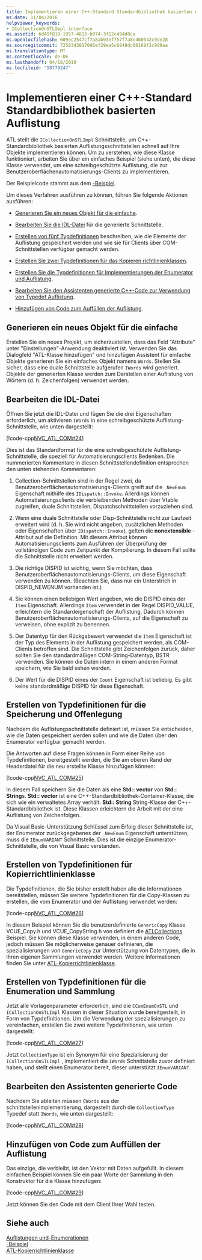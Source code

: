 ```yaml
---
title: Implementieren einer C++-Standard Standardbibliothek basierten Auflistung
ms.date: 11/04/2016
helpviewer_keywords:
- ICollectionOnSTLImpl interface
ms.assetid: 6d49f819-1957-4813-b074-3f12c494d8ca
ms.openlocfilehash: 609ec2547cf7a8ab93ef757f7a8e460542c9de28
ms.sourcegitcommit: 72583d30170d6ef29ea5c6848dc00169f2c909aa
ms.translationtype: MT
ms.contentlocale: de-DE
ms.lasthandoff: 04/18/2019
ms.locfileid: "58779247"
---
```

# <a name="implementing-a-c-standard-library-based-collection"></a>Implementieren einer C++-Standard Standardbibliothek basierten Auflistung

ATL stellt die `ICollectionOnSTLImpl` Schnittstelle, um C++-Standardbibliothek basierten Auflistungsschnittstellen schnell auf Ihre Objekte implementieren können. Um zu verstehen, wie diese Klasse funktioniert, arbeiten Sie über ein einfaches Beispiel (siehe unten), die diese Klasse verwendet, um eine schreibgeschützte Auflistung, die zur Benutzeroberflächenautomatisierungs-Clients zu implementieren.

Der Beispielcode stammt aus dem [-Beispiel](../overview/visual-cpp-samples.md).

Um dieses Verfahren ausführen zu können, führen Sie folgende Aktionen ausführen:

- [Generieren Sie ein neues Objekt für die einfache](#vccongenerating_an_object).

- [Bearbeiten Sie die IDL-Datei](#vcconedit_the_idl) für die generierte Schnittstelle.

- [Erstellen von fünf Typdefinitionen](#vcconstorage_and_exposure_typedefs) beschreiben, wie die Elemente der Auflistung gespeichert werden und wie sie für Clients über COM-Schnittstellen verfügbar gemacht werden.

- [Erstellen Sie zwei Typdefinitionen für das Kopieren richtlinienklassen](#vcconcopy_classes).

- [Erstellen Sie die Typdefinitionen für Implementierungen der Enumerator und Auflistung](#vcconenumeration_and_collection).

- [Bearbeiten Sie den Assistenten generierte C++-Code zur Verwendung von Typedef Auflistung](#vcconedit_the_generated_code).

- [Hinzufügen von Code zum Auffüllen der Auflistung](#vcconpopulate_the_collection).

##  <a name="vccongenerating_an_object"></a> Generieren ein neues Objekt für die einfache

Erstellen Sie ein neues Projekt, um sicherzustellen, dass das Feld "Attribute" unter "Einstellungen"-Anwendung deaktiviert ist. Verwenden Sie das Dialogfeld "ATL-Klasse hinzufügen" und hinzufügen Assistent für einfache Objekte generieren Sie ein einfaches Objekt namens `Words`. Stellen Sie sicher, dass eine duale Schnittstelle aufgerufen `IWords` wird generiert. Objekte der generierten Klasse werden zum Darstellen einer Auflistung von Wörtern (d. h. Zeichenfolgen) verwendet werden.

##  <a name="vcconedit_the_idl"></a> Bearbeiten die IDL-Datei

Öffnen Sie jetzt die IDL-Datei und fügen Sie die drei Eigenschaften erforderlich, um aktivieren `IWords` in eine schreibgeschützte Auflistung-Schnittstelle, wie unten dargestellt:

[!code-cpp[NVC_ATL_COM#24](../atl/codesnippet/cpp/implementing-an-stl-based-collection_1.idl)]

Dies ist das Standardformat für die eine schreibgeschützte Auflistung-Schnittstelle, die speziell für Automatisierungsclients Bedenken. Die nummerierten Kommentare in diesen Schnittstellendefinition entsprechen den unten stehenden Kommentaren:

1. Collection-Schnittstellen sind in der Regel zwei, da Benutzeroberflächenautomatisierungs-Clients greift auf die `_NewEnum` Eigenschaft mithilfe des `IDispatch::Invoke`. Allerdings können Automatisierungsclients die verbleibenden Methoden über Vtable zugreifen, duale Schnittstellen, Dispatchschnittstellen vorzuziehen sind.

1. Wenn eine duale Schnittstelle oder Disp-Schnittstelle nicht zur Laufzeit erweitert wird (d. h. Sie wird nicht angeben, zusätzlichen Methoden oder Eigenschaften über `IDispatch::Invoke`), gelten die **nonextensible** -Attribut auf die Definition. Mit diesem Attribut können Automatisierungsclients zum Ausführen der Überprüfung der vollständigen Code zum Zeitpunkt der Kompilierung. In diesem Fall sollte die Schnittstelle nicht erweitert werden.

1. Die richtige DISPID ist wichtig, wenn Sie möchten, dass Benutzeroberflächenautomatisierungs-Clients, um diese Eigenschaft verwenden zu können. (Beachten Sie, dass nur ein Unterstrich in DISPID_NEWENUM vorhanden ist.)

1. Sie können einen beliebigen Wert angeben, wie die DISPID eines der `Item` Eigenschaft. Allerdings `Item` verwendet in der Regel DISPID_VALUE, erleichtern die Standardeigenschaft der Auflistung. Dadurch können Benutzeroberflächenautomatisierungs-Clients, auf die Eigenschaft zu verweisen, ohne explizit zu benennen.

1. Der Datentyp für den Rückgabewert verwendet die `Item` Eigenschaft ist der Typ des Elements in der Auflistung gespeichert werden, als COM-Clients betroffen sind. Die Schnittstelle gibt Zeichenfolgen zurück, daher sollten Sie den standardmäßigen COM-String-Datentyp, BSTR verwenden. Sie können die Daten intern in einem anderen Format speichern, wie Sie bald sehen werden.

1. Der Wert für die DISPID eines der `Count` Eigenschaft ist beliebig. Es gibt keine standardmäßige DISPID für diese Eigenschaft.

##  <a name="vcconstorage_and_exposure_typedefs"></a> Erstellen von Typdefinitionen für die Speicherung und Offenlegung

Nachdem die Auflistungsschnittstelle definiert ist, müssen Sie entscheiden, wie die Daten gespeichert werden sollen und wie die Daten über den Enumerator verfügbar gemacht werden.

Die Antworten auf diese Fragen können in Form einer Reihe von Typdefinitionen, bereitgestellt werden, die Sie am oberen Rand der Headerdatei für die neu erstellte Klasse hinzufügen können:

[!code-cpp[NVC_ATL_COM#25](../atl/codesnippet/cpp/implementing-an-stl-based-collection_2.h)]

In diesem Fall speichern Sie die Daten als eine **Std:: vector** von **Std:: String**s. **Std:: vector** ist eine C++-Standardbibliothek-Container-Klasse, die sich wie ein verwaltetes Array verhält. **Std:: String** String-Klasse der C++-Standardbibliothek ist. Diese Klassen erleichtern die Arbeit mit der eine Auflistung von Zeichenfolgen.

Da Visual Basic-Unterstützung Schlüssel zum Erfolg dieser Schnittstelle ist, der Enumerator zurückgegebenes der `_NewEnum` Eigenschaft unterstützen, muss die `IEnumVARIANT` Schnittstelle. Dies ist die einzige Enumerator-Schnittstelle, die von Visual Basic verstanden.

##  <a name="vcconcopy_classes"></a> Erstellen von Typdefinitionen für Kopierrichtlinienklasse

Die Typdefinitionen, die Sie bisher erstellt haben alle die Informationen bereitstellen, müssen Sie weitere Typdefinitionen für die Copy-Klassen zu erstellen, die vom Enumerator und der Auflistung verwendet werden:

[!code-cpp[NVC_ATL_COM#26](../atl/codesnippet/cpp/implementing-an-stl-based-collection_3.h)]

In diesem Beispiel können Sie die benutzerdefinierte `GenericCopy` Klasse VCUE_Copy.h und VCUE_CopyString.h von definiert die [ATLCollections](../overview/visual-cpp-samples.md) Beispiel. Sie können diese Klasse verwenden, in einem anderen Code, jedoch müssen Sie möglicherweise genauer definieren, die spezialisierungen von `GenericCopy` zur Unterstützung von Datentypen, die in Ihren eigenen Sammlungen verwendet werden. Weitere Informationen finden Sie unter [ATL-Kopierrichtlinienklasse](../atl/atl-copy-policy-classes.md).

##  <a name="vcconenumeration_and_collection"></a> Erstellen von Typdefinitionen für die Enumeration und Sammlung

Jetzt alle Vorlagenparameter erforderlich, sind die `CComEnumOnSTL` und `ICollectionOnSTLImpl` Klassen in dieser Situation wurde bereitgestellt, in Form von Typdefinitionen. Um die Verwendung der spezialisierungen zu vereinfachen, erstellen Sie zwei weitere Typdefinitionen, wie unten dargestellt:

[!code-cpp[NVC_ATL_COM#27](../atl/codesnippet/cpp/implementing-an-stl-based-collection_4.h)]

Jetzt `CollectionType` ist ein Synonym für eine Spezialisierung der `ICollectionOnSTLImpl` , implementiert die `IWords` Schnittstelle zuvor definiert haben, und stellt einen Enumerator bereit, dieser unterstützt `IEnumVARIANT`.

##  <a name="vcconedit_the_generated_code"></a> Bearbeiten den Assistenten generierte Code

Nachdem Sie ableiten müssen `CWords` aus der schnittstellenimplementierung, dargestellt durch die `CollectionType` Typedef statt `IWords`, wie unten dargestellt:

[!code-cpp[NVC_ATL_COM#28](../atl/codesnippet/cpp/implementing-an-stl-based-collection_5.h)]

##  <a name="vcconpopulate_the_collection"></a> Hinzufügen von Code zum Auffüllen der Auflistung

Das einzige, die verbleibt, ist den Vektor mit Daten aufgefüllt. In diesem einfachen Beispiel können Sie ein paar Worte der Sammlung in den Konstruktor für die Klasse hinzufügen:

[!code-cpp[NVC_ATL_COM#29](../atl/codesnippet/cpp/implementing-an-stl-based-collection_6.h)]

Jetzt können Sie den Code mit dem Client Ihrer Wahl testen.

## <a name="see-also"></a>Siehe auch

[Auflistungen und-Enumerationen](../atl/atl-collections-and-enumerators.md)<br/>
[-Beispiel](../overview/visual-cpp-samples.md)<br/>
[ATL-Kopierrichtlinienklasse](../atl/atl-copy-policy-classes.md)
